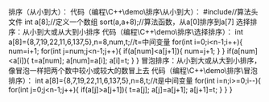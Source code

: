 排序（从小到大）：
	代码（编程\C++\demo\排序\从小到大）：
		#include<algorithm>//算法头文件
		int a[8];//定义一个数组
		sort(a,a+8);//算法函数，从a[0]排序到a[7]
选择排序：从小到大或从大到小排序
	代码（编程\C++\demo\排序\选择排序）：
		int a[8]={8,7,19,22,11,6,137,5},n=8,num,t;//t=中间变量
		for(int i=0;i<n-1;i++){
			num=i+1;
			for(int j=num;j<n-1;j++){
				if(a[num]<a[j+1]){
					num=j+1;
				}
			}
			if(a[num]<a[i]){
				t=a[num];
				a[num]=a[i];
				a[i]=t;
			}
		}
冒泡排序：从小到大或从大到小排序，像冒泡一样把两个数中较小或较大的数冒上去
	代码（编程\C++\demo\排序\冒泡排序）：
		int a[8]={8,7,19,22,11,6,137,5},n=8,t;//t是中间变量
		for(int i=n;i>=0;i--){
			for(int j=0;j<n-1;j++){
				if(a[j]>a[j+1]){
					t=a[j];
					a[j]=a[j+1];
					a[j+1]=t;
				}
			}
		}